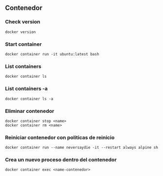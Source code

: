 ## Contenedor

### Check version
```
docker version
```

### Start container
```
docker container run -it ubuntu:latest bash
```

### List containers
```
docker container ls
```

### List containers -a
```
docker container ls -a
```

### Eliminar contenedor
```
docker container stop <name>
docker container rm <name>
```

### Reiniciar contenedor con politicas de reinicio
```
docker container run --name neversaydie -it --restart always alpine sh
```

### Crea un nuevo proceso dentro del contenedor
```
docker container exec <name-contenedor>
```